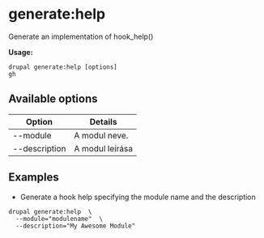 # generate:help
Generate an implementation of hook_help()

**Usage:**
```
drupal generate:help [options]
gh
```

## Available options
Option | Details
-------|-------------
--module | A modul neve.
--description | A modul leírása

## Examples
* Generate a hook help specifying the module name and the description
```
drupal generate:help  \
  --module="modulename"  \
  --description="My Awesome Module"
```
